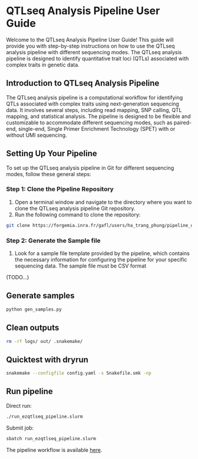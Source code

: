 # QTLseq Analysis Pipeline User Guide 
Welcome to the QTLseq Analysis Pipeline User Guide! This guide will provide you with step-by-step instructions on how to use the QTLseq analysis pipeline with different sequencing modes. The QTLseq analysis pipeline is designed to identify quantitative trait loci (QTLs) associated with complex traits in genetic data.


## Introduction to QTLseq Analysis Pipeline
The QTLseq analysis pipeline is a computational workflow for identifying QTLs associated with complex traits using next-generation sequencing data. It involves several steps, including read mapping, SNP calling, QTL mapping, and statistical analysis. The pipeline is designed to be flexible and customizable to accommodate different sequencing modes, such as paired-end, single-end, Single Primer Enrichment Technology (SPET) with or without UMI sequencing.


## Setting Up Your Pipeline
To set up the QTLseq analysis pipeline in Git for different sequencing modes, follow these general steps:

### Step 1: Clone the Pipeline Repository
1. Open a terminal window and navigate to the directory where you want to clone the QTLseq analysis pipeline Git repository.
2. Run the following command to clone the repository:

```bash
git clone https://forgemia.inra.fr/gafl/users/ha_trang_phung/pipeline_qtlSeq.git
```
### Step 2: Generate the Sample file
1. Look for a sample file template provided by the pipeline, which contains the necessary information for configuring the pipeline  for your specific sequencing data. The sample file must be CSV format 

(TODO...)

## Generate samples

```bash
python gen_samples.py
```

## Clean outputs
```bash
rm -rf logs/ out/ .snakemake/
```

## Quicktest with dryrun

```bash
snakemake --configfile config.yaml -s Snakefile.smk -np
```

## Run pipeline

Direct run:

```bash
./run_ezqtlseq_pipeline.slurm
```

Submit job:

```bash
sbatch run_ezqtlseq_pipeline.slurm
```

The pipeline workflow is available [here](dag.pdf).
